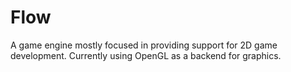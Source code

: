 # Flow
A game engine mostly focused in providing support for 2D game development. Currently using OpenGL as a backend for graphics.
